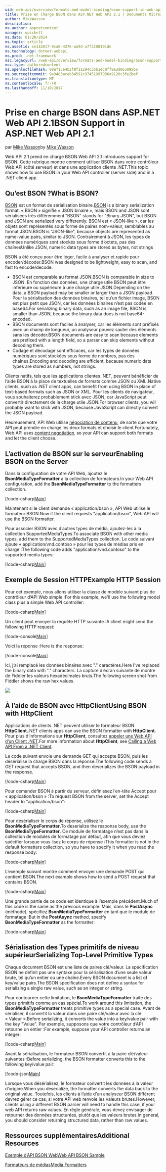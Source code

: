 ```yaml
---
uid: web-api/overview/formats-and-model-binding/bson-support-in-web-api-21
title: Prise en charge BSON dans ASP.NET Web API 2.1 | Documents Microsoft
author: MikeWasson
description: 
ms.author: aspnetcontent
manager: wpickett
ms.date: 01/20/2014
ms.topic: article
ms.assetid: ce11b017-0ca6-4376-aa9d-a7f3288101de
ms.technology: dotnet-webapi
ms.prod: .net-framework
msc.legacyurl: /web-api/overview/formats-and-model-binding/bson-support-in-web-api-21
msc.type: authoredcontent
ms.openlocfilehash: 08ef1564b2f8f11294c3bb1ec0ff9a3d063895b6
ms.sourcegitcommit: 9a9483aceb34591c97451997036a9120c3fe2baf
ms.translationtype: MT
ms.contentlocale: fr-FR
ms.lasthandoff: 11/10/2017
---
```

<a name="bson-support-in-aspnet-web-api-21"></a><span data-ttu-id="ca8ee-102">Prise en charge BSON dans ASP.NET Web API 2.1</span><span class="sxs-lookup"><span data-stu-id="ca8ee-102">BSON Support in ASP.NET Web API 2.1</span></span>
====================
<span data-ttu-id="ca8ee-103">par [Mike Wasson](https://github.com/MikeWasson)</span><span class="sxs-lookup"><span data-stu-id="ca8ee-103">by [Mike Wasson](https://github.com/MikeWasson)</span></span>

<span data-ttu-id="ca8ee-104">Web API 2.1 prend en charge BSON.</span><span class="sxs-lookup"><span data-stu-id="ca8ee-104">Web API 2.1 introduces support for BSON.</span></span> <span data-ttu-id="ca8ee-105">Cette rubrique montre comment utiliser BSON dans votre contrôleur Web API (côté serveur) et dans une application cliente .NET.</span><span class="sxs-lookup"><span data-stu-id="ca8ee-105">This topic shows how to use BSON in your Web API controller (server side) and in a .NET client app.</span></span>

## <a name="what-is-bson"></a><span data-ttu-id="ca8ee-106">Qu’est BSON ?</span><span class="sxs-lookup"><span data-stu-id="ca8ee-106">What is BSON?</span></span>

<span data-ttu-id="ca8ee-107">[BSON](http://bsonspec.org/) est un format de sérialisation binaire.</span><span class="sxs-lookup"><span data-stu-id="ca8ee-107">[BSON](http://bsonspec.org/) is a binary serialization format.</span></span> <span data-ttu-id="ca8ee-108">« BSON » signifie « JSON binaire », mais BSON and JSON sont sérialisées très différemment.</span><span class="sxs-lookup"><span data-stu-id="ca8ee-108">"BSON" stands for "Binary JSON", but BSON and JSON are serialized very differently.</span></span> <span data-ttu-id="ca8ee-109">BSON est « JSON-like », car les objets sont représentés sous forme de paires nom-valeur, semblables au format JSON.</span><span class="sxs-lookup"><span data-stu-id="ca8ee-109">BSON is "JSON-like", because objects are represented as name-value pairs, similar to JSON.</span></span> <span data-ttu-id="ca8ee-110">Contrairement à JSON, les types de données numériques sont stockés sous forme d’octets, pas des chaînes</span><span class="sxs-lookup"><span data-stu-id="ca8ee-110">Unlike JSON, numeric data types are stored as bytes, not strings</span></span>

<span data-ttu-id="ca8ee-111">BSON a été conçu pour être léger, facile à analyser et rapide pour encoder/décoder.</span><span class="sxs-lookup"><span data-stu-id="ca8ee-111">BSON was designed to be lightweight, easy to scan, and fast to encode/decode.</span></span>

- <span data-ttu-id="ca8ee-112">BSON est comparable au format JSON.</span><span class="sxs-lookup"><span data-stu-id="ca8ee-112">BSON is comparable in size to JSON.</span></span> <span data-ttu-id="ca8ee-113">En fonction des données, une charge utile BSON peut être inférieure ou supérieure à une charge utile JSON.</span><span class="sxs-lookup"><span data-stu-id="ca8ee-113">Depending on the data, a BSON payload may be smaller or larger than a JSON payload.</span></span> <span data-ttu-id="ca8ee-114">Pour la sérialisation des données binaires, tel qu’un fichier image, BSON est plus petit que JSON, car les données binaires n’est pas codée en base64.</span><span class="sxs-lookup"><span data-stu-id="ca8ee-114">For serializing binary data, such as an image file, BSON is smaller than JSON, because the binary data does is not base64-encoded.</span></span>
- <span data-ttu-id="ca8ee-115">BSON documents sont faciles à analyser, car les éléments sont préfixés avec un champ de longueur, un analyseur pouvez sauter des éléments sans les décoder.</span><span class="sxs-lookup"><span data-stu-id="ca8ee-115">BSON documents are easy to scan because elements are prefixed with a length field, so a parser can skip elements without decoding them.</span></span>
- <span data-ttu-id="ca8ee-116">Codage et décodage sont efficaces, car les types de données numériques sont stockées sous forme de nombres, pas des chaînes.</span><span class="sxs-lookup"><span data-stu-id="ca8ee-116">Encoding and decoding are efficient, because numeric data types are stored as numbers, not strings.</span></span>

<span data-ttu-id="ca8ee-117">Clients natifs, tels que les applications clientes .NET, peuvent bénéficier de l’aide BSON à la place de textuelles de formats comme JSON ou XML.</span><span class="sxs-lookup"><span data-stu-id="ca8ee-117">Native clients, such as .NET client apps, can benefit from using BSON in place of text-based formats such as JSON or XML.</span></span> <span data-ttu-id="ca8ee-118">Pour les clients de navigateur, vous souhaiterez probablement stick avec JSON, car JavaScript peut convertir directement de la charge utile JSON.</span><span class="sxs-lookup"><span data-stu-id="ca8ee-118">For browser clients, you will probably want to stick with JSON, because JavaScript can directly convert the JSON payload.</span></span>

<span data-ttu-id="ca8ee-119">Heureusement, API Web utilise [négociation de contenu](content-negotiation.md), de sorte que votre API peut prendre en charge les deux formats et choisir le client.</span><span class="sxs-lookup"><span data-stu-id="ca8ee-119">Fortunately, Web API uses [content negotiation](content-negotiation.md), so your API can support both formats and let the client choose.</span></span>

## <a name="enabling-bson-on-the-server"></a><span data-ttu-id="ca8ee-120">L’activation de BSON sur le serveur</span><span class="sxs-lookup"><span data-stu-id="ca8ee-120">Enabling BSON on the Server</span></span>

<span data-ttu-id="ca8ee-121">Dans la configuration de votre API Web, ajoutez le **BsonMediaTypeFormatter** à la collection de formateurs.</span><span class="sxs-lookup"><span data-stu-id="ca8ee-121">In your Web API configuration, add the **BsonMediaTypeFormatter** to the formatters collection.</span></span>

[!code-csharp[Main](bson-support-in-web-api-21/samples/sample1.cs)]

<span data-ttu-id="ca8ee-122">Maintenant si le client demande « application/bson », API Web utilise le formateur BSON.</span><span class="sxs-lookup"><span data-stu-id="ca8ee-122">Now if the client requests "application/bson", Web API will use the BSON formatter.</span></span>

<span data-ttu-id="ca8ee-123">Pour associer BSON avec d’autres types de média, ajoutez-les à la collection SupportedMediaTypes.</span><span class="sxs-lookup"><span data-stu-id="ca8ee-123">To associate BSON with other media types, add them to the SupportedMediaTypes collection.</span></span> <span data-ttu-id="ca8ee-124">Le code suivant ajoute « application/vnd.contoso » pour les types de médias pris en charge :</span><span class="sxs-lookup"><span data-stu-id="ca8ee-124">The following code adds "application/vnd.contoso" to the supported media types:</span></span>

[!code-csharp[Main](bson-support-in-web-api-21/samples/sample2.cs)]

## <a name="example-http-session"></a><span data-ttu-id="ca8ee-125">Exemple de Session HTTP</span><span class="sxs-lookup"><span data-stu-id="ca8ee-125">Example HTTP Session</span></span>

<span data-ttu-id="ca8ee-126">Pour cet exemple, nous allons utiliser la classe de modèle suivant plus de contrôleur d’API Web simple :</span><span class="sxs-lookup"><span data-stu-id="ca8ee-126">For this example, we'll use the following model class plus a simple Web API controller:</span></span>

[!code-csharp[Main](bson-support-in-web-api-21/samples/sample3.cs)]

<span data-ttu-id="ca8ee-127">Un client peut envoyer la requête HTTP suivante :</span><span class="sxs-lookup"><span data-stu-id="ca8ee-127">A client might send the following HTTP request:</span></span>

[!code-console[Main](bson-support-in-web-api-21/samples/sample4.cmd)]

<span data-ttu-id="ca8ee-128">Voici la réponse :</span><span class="sxs-lookup"><span data-stu-id="ca8ee-128">Here is the response:</span></span>

[!code-console[Main](bson-support-in-web-api-21/samples/sample5.cmd)]

<span data-ttu-id="ca8ee-129">Ici, j’ai remplacé les données binaires avec &quot;.&quot; caractères.</span><span class="sxs-lookup"><span data-stu-id="ca8ee-129">Here I've replaced the binary data with &quot;.&quot; characters.</span></span> <span data-ttu-id="ca8ee-130">La capture d’écran suivante de montre de Fiddler les valeurs hexadécimales bruts.</span><span class="sxs-lookup"><span data-stu-id="ca8ee-130">The following screen shot from Fiddler shows the raw hex values.</span></span>

[![](bson-support-in-web-api-21/_static/image2.png)](bson-support-in-web-api-21/_static/image1.png)

## <a name="using-bson-with-httpclient"></a><span data-ttu-id="ca8ee-131">À l’aide de BSON avec HttpClient</span><span class="sxs-lookup"><span data-stu-id="ca8ee-131">Using BSON with HttpClient</span></span>

<span data-ttu-id="ca8ee-132">Applications de clients .NET peuvent utiliser le formateur BSON **HttpClient**.</span><span class="sxs-lookup"><span data-stu-id="ca8ee-132">.NET clients apps can use the BSON formatter with **HttpClient**.</span></span> <span data-ttu-id="ca8ee-133">Pour plus d’informations sur **HttpClient**, consultez [appeler une Web API d’un Client .NET](../advanced/calling-a-web-api-from-a-net-client.md).</span><span class="sxs-lookup"><span data-stu-id="ca8ee-133">For more information about **HttpClient**, see [Calling a Web API From a .NET Client](../advanced/calling-a-web-api-from-a-net-client.md).</span></span>

<span data-ttu-id="ca8ee-134">Le code suivant envoie une demande GET qui accepte BSON, puis les désérialise la charge BSON dans la réponse.</span><span class="sxs-lookup"><span data-stu-id="ca8ee-134">The following code sends a GET request that accepts BSON, and then deserializes the BSON payload in the response.</span></span>

[!code-csharp[Main](bson-support-in-web-api-21/samples/sample6.cs)]

<span data-ttu-id="ca8ee-135">Pour demander BSON à partir du serveur, définissez l’en-tête Accept pour « application/bson » :</span><span class="sxs-lookup"><span data-stu-id="ca8ee-135">To request BSON from the server, set the Accept header to "application/bson":</span></span>

[!code-csharp[Main](bson-support-in-web-api-21/samples/sample7.cs)]

<span data-ttu-id="ca8ee-136">Pour désérialiser le corps de réponse, utilisez le **BsonMediaTypeFormatter**.</span><span class="sxs-lookup"><span data-stu-id="ca8ee-136">To deserialize the response body, use the **BsonMediaTypeFormatter**.</span></span> <span data-ttu-id="ca8ee-137">Ce module de formatage n’est pas dans la collection de modules de formatage par défaut, afin que vous deviez spécifier lorsque vous lisez le corps de réponse :</span><span class="sxs-lookup"><span data-stu-id="ca8ee-137">This formatter is not in the default formatters collection, so you have to specify it when you read the response body:</span></span>

[!code-csharp[Main](bson-support-in-web-api-21/samples/sample8.cs)]

<span data-ttu-id="ca8ee-138">L’exemple suivant montre comment envoyer une demande POST qui contient BSON.</span><span class="sxs-lookup"><span data-stu-id="ca8ee-138">The next example shows how to send a POST request that contains BSON.</span></span>

[!code-csharp[Main](bson-support-in-web-api-21/samples/sample9.cs)]

<span data-ttu-id="ca8ee-139">Une grande partie de ce code est identique à l’exemple précédent.</span><span class="sxs-lookup"><span data-stu-id="ca8ee-139">Much of this code is the same as the previous example.</span></span> <span data-ttu-id="ca8ee-140">Mais, dans le **PostAsync** (méthode), spécifiez **BsonMediaTypeFormatter** en tant que le module de formatage :</span><span class="sxs-lookup"><span data-stu-id="ca8ee-140">But in the **PostAsync** method, specify **BsonMediaTypeFormatter** as the formatter:</span></span>

[!code-csharp[Main](bson-support-in-web-api-21/samples/sample10.cs)]

## <a name="serializing-top-level-primitive-types"></a><span data-ttu-id="ca8ee-141">Sérialisation des Types primitifs de niveau supérieur</span><span class="sxs-lookup"><span data-stu-id="ca8ee-141">Serializing Top-Level Primitive Types</span></span>

<span data-ttu-id="ca8ee-142">Chaque document BSON est une liste de paires clé/valeur. La spécification BSON ne définit pas une syntaxe pour la sérialisation d’une seule valeur brute, tel qu’un entier ou une chaîne.</span><span class="sxs-lookup"><span data-stu-id="ca8ee-142">Every BSON document is a list of key/value pairs.The BSON specification does not define a syntax for serializing a single raw value, such as an integer or string.</span></span>

<span data-ttu-id="ca8ee-143">Pour contourner cette limitation, le **BsonMediaTypeFormatter** traite des types primitifs comme un cas spécial.</span><span class="sxs-lookup"><span data-stu-id="ca8ee-143">To work around this limitation, the **BsonMediaTypeFormatter** treats primitive types as a special case.</span></span> <span data-ttu-id="ca8ee-144">Avant de sérialiser, il convertit la valeur dans une paire clé/valeur avec la clé « Valeur ».</span><span class="sxs-lookup"><span data-stu-id="ca8ee-144">Before serializing, it converts the value into a key/value pair with the key "Value".</span></span> <span data-ttu-id="ca8ee-145">Par exemple, supposons que votre contrôleur d’API retourne un entier :</span><span class="sxs-lookup"><span data-stu-id="ca8ee-145">For example, suppose your API controller returns an integer:</span></span>

[!code-csharp[Main](bson-support-in-web-api-21/samples/sample11.cs)]

<span data-ttu-id="ca8ee-146">Avant la sérialisation, le formateur BSON convertit à la paire clé/valeur suivantes :</span><span class="sxs-lookup"><span data-stu-id="ca8ee-146">Before serializing, the BSON formatter converts this to the following key/value pair:</span></span>

[!code-json[Main](bson-support-in-web-api-21/samples/sample12.json)]

<span data-ttu-id="ca8ee-147">Lorsque vous désérialisez, le formateur convertit les données à la valeur d’origine.</span><span class="sxs-lookup"><span data-stu-id="ca8ee-147">When you deserialize, the formatter converts the data back to the original value.</span></span> <span data-ttu-id="ca8ee-148">Toutefois, les clients à l’aide d’un analyseur BSON différent devrez gérer ce cas, si votre API web renvoie les valeurs brutes.</span><span class="sxs-lookup"><span data-stu-id="ca8ee-148">However, clients using a different BSON parser will need to handle this case, if your web API returns raw values.</span></span> <span data-ttu-id="ca8ee-149">En règle générale, vous devez envisager de retourner des données structurées, plutôt que les valeurs brutes.</span><span class="sxs-lookup"><span data-stu-id="ca8ee-149">In general, you should consider returning structured data, rather than raw values.</span></span>

## <a name="additional-resources"></a><span data-ttu-id="ca8ee-150">Ressources supplémentaires</span><span class="sxs-lookup"><span data-stu-id="ca8ee-150">Additional Resources</span></span>

[<span data-ttu-id="ca8ee-151">Exemple d’API BSON Web</span><span class="sxs-lookup"><span data-stu-id="ca8ee-151">Web API BSON Sample</span></span>](https://aspnet.codeplex.com/SourceControl/latest#Samples/WebApi/BSONSample/)

[<span data-ttu-id="ca8ee-152">Formateurs de médias</span><span class="sxs-lookup"><span data-stu-id="ca8ee-152">Media Formatters</span></span>](media-formatters.md)

